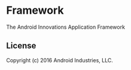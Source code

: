 # Framework
The Android Innovations Application Framework

## License
Copyright (c) 2016 Android Industries, LLC. 

